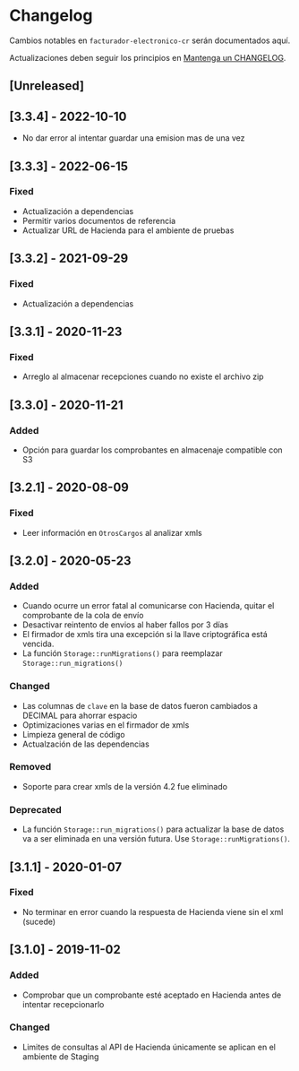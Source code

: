 # Changelog

Cambios notables en `facturador-electronico-cr` serán documentados aquí.

Actualizaciones deben seguir los principios en [Mantenga un CHANGELOG](https://keepachangelog.com/es-ES/1.0.0/).

## [Unreleased]

## [3.3.4] - 2022-10-10

- No dar error al intentar guardar una emision mas de una vez

## [3.3.3] - 2022-06-15

### Fixed

- Actualización a dependencias
- Permitir varios documentos de referencia
- Actualizar URL de Hacienda para el ambiente de pruebas

## [3.3.2] - 2021-09-29

### Fixed

- Actualización a dependencias

## [3.3.1] - 2020-11-23

### Fixed

- Arreglo al almacenar recepciones cuando no existe el archivo zip

## [3.3.0] - 2020-11-21

### Added

- Opción para guardar los comprobantes en almacenaje compatible con S3

## [3.2.1] - 2020-08-09

### Fixed

- Leer información en `OtrosCargos` al analizar xmls

## [3.2.0] - 2020-05-23

### Added

- Cuando ocurre un error fatal al comunicarse con Hacienda, quitar el
comprobante de la cola de envío
- Desactivar reintento de envios al haber fallos por 3 días
- El firmador de xmls tira una excepción si la llave criptográfica está vencida.
- La función `Storage::runMigrations()` para reemplazar `Storage::run_migrations()`

### Changed

- Las columnas de `clave` en la base de datos fueron cambiados a DECIMAL
para ahorrar espacio
- Optimizaciones varias en el firmador de xmls
- Limpieza general de código
- Actualzación de las dependencias

### Removed

- Soporte para crear xmls de la versión 4.2 fue eliminado

### Deprecated

- La función `Storage::run_migrations()` para actualizar la base de datos
va a ser eliminada en una versión futura. Use `Storage::runMigrations()`.

## [3.1.1] - 2020-01-07

### Fixed

- No terminar en error cuando la respuesta de Hacienda viene sin el xml (sucede)

## [3.1.0] - 2019-11-02

### Added

- Comprobar que un comprobante esté aceptado en Hacienda antes de intentar recepcionarlo

### Changed

- Limites de consultas al API de Hacienda
únicamente se aplican en el ambiente de Staging
